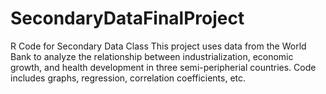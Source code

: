 # SecondaryDataFinalProject
R Code for Secondary Data Class
This project uses data from the World Bank to analyze the relationship between industrialization, economic growth, and health development in three semi-peripherial countries.
Code includes graphs, regression, correlation coefficients, etc.
